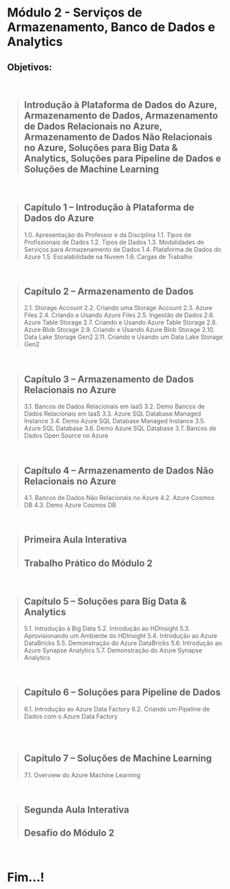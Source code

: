 # Módulo 2 - Serviços de Armazenamento, Banco de Dados e Analytics
## Objetivos:

<br>

> ## Introdução à Plataforma de Dados do Azure, Armazenamento de Dados, Armazenamento de Dados Relacionais no Azure, Armazenamento de Dados Não Relacionais no Azure, Soluções para Big Data & Analytics, Soluções para Pipeline de Dados e  Soluções de Machine Learning
<br>

> ## Capítulo 1 – Introdução à Plataforma de Dados do Azure
> 1.0. Apresentação do Professor e da Disciplina
> 1.1. Tipos de Profissionais de Dados
> 1.2. Tipos de Dados
> 1.3. Modalidades de Serviços para Armazenamento de Dados
> 1.4. Plataforma de Dados do Azure
> 1.5. Escalabilidade na Nuvem
> 1.6. Cargas de Trabalho

<br>

> ## Capítulo 2 – Armazenamento de Dados
> 2.1. Storage Account
> 2.2. Criando uma Storage Account
> 2.3. Azure Files
> 2.4. Criando e Usando Azure Files
> 2.5. Ingestão de Dados
> 2.6. Azure Table Storage 
> 2.7. Criando e Usando Azure Table Storage 
> 2.8. Azure Blob Storage
> 2.9. Criando e Usando Azure Blob Storage
> 2.10. Data Lake Storage Gen2
> 2.11. Criando e Usando um Data Lake Storage Gen2                                              

<br>

> ## Capítulo 3 – Armazenamento de Dados Relacionais no Azure  
> 3.1. Bancos de Dados Relacionais em IaaS
> 3.2. Demo Bancos de Dados Relacionais em IaaS
> 3.3. Azure SQL Database Managed Instance
> 3.4. Demo Azure SQL Database Managed Instance
> 3.5. Azure SQL Database
> 3.6. Demo Azure SQL Database
> 3.7. Bancos de Dados Open Source no Azure                   

<br>

> ## Capítulo 4 – Armazenamento de Dados Não Relacionais no Azure  
> 4.1. Bancos de Dados Não Relacionais no Azure
> 4.2. Azure Cosmos DB
> 4.3. Demo Azure Cosmos DB

<br>

> ## Primeira Aula Interativa
> ## Trabalho Prático do Módulo 2


<br>

> ## Capítulo 5 – Soluções para Big Data & Analytics 
> 5.1. Introdução à Big Data
> 5.2. Introdução ao HDInsight
> 5.3. Aprovisionando um Ambiente do HDInsight
> 5.4. Introdução ao Azure DataBricks
> 5.5. Demonstração do Azure DataBricks
> 5.6. Introdução ao Azure Synapse Analytics
> 5.7. Demonstração do Azure Synapse Analytics                    

<br>

> ## Capítulo 6 – Soluções para Pipeline de Dados 
> 6.1. Introdução ao Azure Data Factory
> 6.2. Criando um Pipeline de Dados com o Azure Data Factory

<br>


<br>

> ## Capítulo 7 – Soluções de Machine Learning
> 7.1. Overview do Azure Machine Learning 

<br>

> ## Segunda Aula Interativa
> ## Desafio do Módulo 2

<br>

# Fim...!